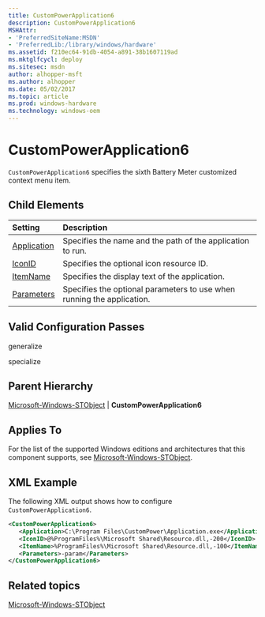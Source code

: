 ```yaml
---
title: CustomPowerApplication6
description: CustomPowerApplication6
MSHAttr:
- 'PreferredSiteName:MSDN'
- 'PreferredLib:/library/windows/hardware'
ms.assetid: f210ec64-91db-4054-a891-38b1607119ad
ms.mktglfcycl: deploy
ms.sitesec: msdn
author: alhopper-msft
ms.author: alhopper
ms.date: 05/02/2017
ms.topic: article
ms.prod: windows-hardware
ms.technology: windows-oem
---
```

# CustomPowerApplication6

`CustomPowerApplication6` specifies the sixth Battery Meter customized context menu item.

## Child Elements

| Setting                 | Description                                                                           |
|:------------------------|:--------------------------------------------------------------------------------------|
| [Application](microsoft-windows-stobject-custompowerapplication6-application.md) | Specifies the name and the path of the application to run. |
| [IconID](microsoft-windows-stobject-custompowerapplication6-iconid.md) | Specifies the optional icon resource ID. |
| [ItemName](microsoft-windows-stobject-custompowerapplication6-itemname.md) | Specifies the display text of the application. |
| [Parameters](microsoft-windows-stobject-custompowerapplication6-parameters.md) | Specifies the optional parameters to use when running the application. |

## Valid Configuration Passes

generalize

specialize

## Parent Hierarchy

[Microsoft-Windows-STObject](microsoft-windows-stobject.md) | **CustomPowerApplication6**

## Applies To

For the list of the supported Windows editions and architectures that this component supports, see [Microsoft-Windows-STObject](microsoft-windows-stobject.md).

## XML Example

The following XML output shows how to configure `CustomPowerApplication6`.

```XML
<CustomPowerApplication6>
   <Application>C:\Program Files\CustomPower\Application.exe</Application>
   <IconID>@%ProgramFiles%\Microsoft Shared\Resource.dll,-200</IconID>
   <ItemName>%ProgramFiles%\Microsoft Shared\Resource.dll,-100</ItemName>
   <Parameters>-param</Parameters>
</CustomPowerApplication6>
```

## Related topics

[Microsoft-Windows-STObject](microsoft-windows-stobject.md)
